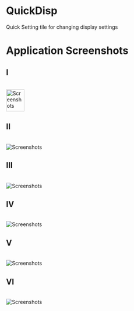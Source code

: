 # QuickDisp
Quick Setting tile for changing display settings

<h1>Application Screenshots</h1>

<h2>I</h2> <br>
<img src=https://github.com/24Naman/QuickDisp/blob/master/screenshots/Screenshot_20180717-152651.png alt="Screenshots" style="width:50px;height:60px;"/> <br>

<h2>II</h2> <br>
<img src=https://github.com/24Naman/QuickDisp/blob/master/screenshots/Screenshot_20180717-152739.png alt="Screenshots" /> <br>

<h2>III</h2> <br>
<img src=https://github.com/24Naman/QuickDisp/blob/master/screenshots/Screenshot_20180717-152745.png alt="Screenshots" /> <br>

<h2>IV</h2> <br>
<img src=https://github.com/24Naman/QuickDisp/blob/master/screenshots/Screenshot_20180717-152904.png alt="Screenshots" /> <br>

<h2>V</h2> <br>
<img src=https://github.com/24Naman/QuickDisp/delete/master/screenshots/Screenshot_20180717-153008.png alt="Screenshots" /> <br>

<h2>VI</h2> <br>
<img src=https://github.com/24Naman/QuickDisp/blob/master/screenshots/Screenshot_20180717-153027.png alt="Screenshots" /> <br>
